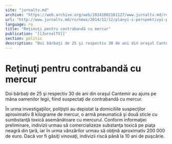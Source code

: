 ```yaml
---
site: "jurnaltv.md"
archive: "https://web.archive.org/web/20241002161127/www.jurnaltv.md/ro/news/2014/12/12/planyi-i-perspektivyi-psrm-10082641/"
url: "http://www.jurnaltv.md/ro/news/2014/12/12/planyi-i-perspektivyi-psrm-10082641/"
language: ro
title: "Reţinuţi pentru contrabandă cu mercur"
publication: '[[JurnalTV]]'
section: politic
description: "Doi bărbaţi de 25 şi respectiv 30 de ani din oraşul Cantemir au ajuns pe m&acirc;na oamenilor legii, fiind suspectaţi de contrabandă cu mercur."
---
```


# Reţinuţi pentru contrabandă cu mercur

Doi bărbaţi de 25 şi respectiv 30 de ani din oraşul Cantemir au ajuns pe mâna oamenilor legii, fiind suspectaţi de contrabandă cu mercur.

În urma investigaţiilor, poliţiştii au depistat la domiciliile suspecţilor aproximativ 8 kilograme de mercur, o armă pneumatică şi două sticle cu sumbstanţă toxică asemănătoare cu mercurul. Conform informaţiei preliminare, indivizii urmau să comercializeze substanţa toxică pe piaţa neagră din ţară, iar în urma vânzărilor urmau să obţină aproximativ 200 000 de euro. Dacă vor fi găsiţi vinovaţi, indivizii riscă până la 10 ani de puşcărie.